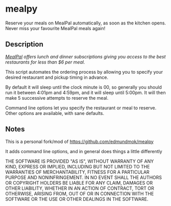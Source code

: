 # mealpy 
Reserve your meals on MealPal automatically, as soon as the kitchen opens.
Never miss your favourite MealPal meals again!

## Description
*[MealPal](https://www.mealpal.com/edmundmok) offers lunch and dinner subscriptions giving you access to the best restaurants for less than $6 per meal.*

This script automates the ordering process by allowing you to specify your desired restaurant and pickup timing in advance.

By default it will sleep until the clock minute is 00, so generally you should run it between 4:01pm and 4:59pm, and it will sleep until 5:00pm. It will then make 5 successive attempts to reserve the meal.

Command line options let you specify the restaurant or meal to reserve. Other options are available, with sane defaults.

## Notes
This is a personal fork/mod of https://github.com/edmundmok/mealpy

It adds command line options, and in general does things a little differently


THE SOFTWARE IS PROVIDED "AS IS", WITHOUT WARRANTY OF ANY KIND, EXPRESS OR IMPLIED, INCLUDING BUT NOT LIMITED TO THE WARRANTIES OF MERCHANTABILITY, FITNESS FOR A PARTICULAR PURPOSE AND NONINFRINGEMENT. IN NO EVENT SHALL THE AUTHORS OR COPYRIGHT HOLDERS BE LIABLE FOR ANY CLAIM, DAMAGES OR OTHER LIABILITY, WHETHER IN AN ACTION OF CONTRACT, TORT OR OTHERWISE, ARISING FROM, OUT OF OR IN CONNECTION WITH THE SOFTWARE OR THE USE OR OTHER DEALINGS IN THE SOFTWARE.
